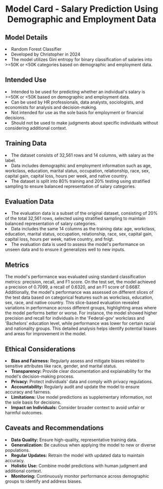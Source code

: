 <h1 align="center"><b>Model Card - Salary Prediction Using Demographic and Employment Data</b></h1>


## Model Details
<li>Random Forest Classifier</li>
<li>Developed by Christopher in 2024</li>
<li>The model utilizes Gini entropy for binary classification of salaries into >=50K or <50K categories based on demographic and employment data.</li>


## Intended Use
<li>Intended to be used for predicting whether an individual's salary is >=50K or <50K based on demographic and employment data.</li>
<li>Can be used by HR professionals, data analysts, sociologists, and economists for analysis and decision-making.</li>
<li>Not intended for use as the sole basis for employment or financial decisions.</li>
<li>Should not be used to make judgments about specific individuals without considering additional context.</li>


## Training Data
<li>The dataset consists of 32,561 rows and 14 columns, with salary as the label.</li>
<li>Data includes demographic and employment information such as age, workclass, education, marital status, occupation, relationship, race, sex, capital gain, capital loss, hours per week, and native country.</li>
<li>The dataset is split into 80% training and 20% testing using stratified sampling to ensure balanced representation of salary categories.</li>

## Evaluation Data
<li>The evaluation data is a subset of the original dataset, consisting of 20% of the total 32,561 rows, selected using stratified sampling to maintain balanced representation of salary categories.</li>
<li>Data includes the same 14 columns as the training data: age, workclass, education, marital status, occupation, relationship, race, sex, capital gain, capital loss, hours per week, native country, and fnlgt.</li>
<li>The evaluation data is used to assess the model's performance on unseen data and to ensure it generalizes well to new inputs.</li>


## Metrics

The model's performance was evaluated using standard classification metrics: precision, recall, and F1 score. On the test set, the model achieved a precision of 0.7099, a recall of 0.6320, and an F1 score of 0.6687. Additionally, the model's performance was assessed on different slices of the test data based on categorical features such as workclass, education, sex, race, and native country. This slice-based evaluation revealed variations in performance across different groups, highlighting areas where the model performs better or worse. For instance, the model showed higher precision and recall for individuals in the 'Federal-gov' workclass and 'Bachelors' education level, while performance was lower for certain racial and nationality groups. This detailed analysis helps identify potential biases and areas for improvement in the model.

## Ethical Considerations

<li><b>Bias and Fairness:</b> Regularly assess and mitigate biases related to sensitive attributes like race, gender, and marital status.</li>
<li><b>Transparency:</b> Provide clear documentation and explainability for the model's decision-making process.</li>
<li><b>Privacy:</b> Protect individuals' data and comply with privacy regulations.</li>
<li><b>Accountability:</b> Regularly audit and update the model to ensure accuracy and fairness.</li>
<li><b>Limitations:</b> Use model predictions as supplementary information, not the sole basis for decisions.</li>
<li><b>Impact on Individuals:</b> Consider broader context to avoid unfair or harmful outcomes.</li>

## Caveats and Recommendations

<li><b>Data Quality:</b> Ensure high-quality, representative training data.</li>
<li><b>Generalization:</b> Be cautious when applying the model to new or diverse populations.</li>
<li><b>Regular Updates:</b> Retrain the model with updated data to maintain accuracy.</li>
<li><b>Holistic Use:</b> Combine model predictions with human judgment and additional context.</li>
<li><b>Monitoring:</b> Continuously monitor performance across demographic groups to identify and address biases.</li>

